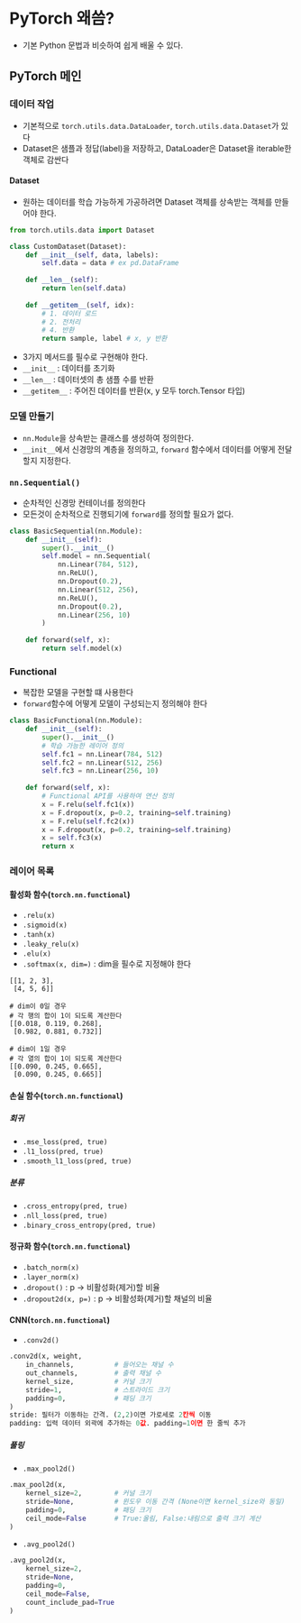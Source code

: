 # PyTorch 왜씀?
- 기본 Python 문법과 비슷하여 쉽게 배울 수 있다.
## PyTorch 메인
### 데이터 작업
- 기본적으로 `torch.utils.data.DataLoader`, `torch.utils.data.Dataset`가 있다
- Dataset은 샘플과 정답(label)을 저장하고, DataLoader은 Dataset을 iterable한 객체로 감싼다
#### Dataset
- 원하는 데이터를 학습 가능하게 가공하려면 Dataset 객체를 상속받는 객체를 만들어야 한다.
```python
from torch.utils.data import Dataset

class CustomDataset(Dataset):
    def __init__(self, data, labels):
        self.data = data # ex pd.DataFrame
    
    def __len__(self):
        return len(self.data)
    
    def __getitem__(self, idx):
        # 1. 데이터 로드
        # 2. 전처리
        # 4. 반환
        return sample, label # x, y 반환
```
- 3가지 메서드를 필수로 구현해야 한다.
- `__init__` : 데이터를 초기화
- `__len__` : 데이터셋의 총 샘플 수를 반환
- `__getitem__` : 주어진 데이터를 반환(x, y 모두 torch.Tensor 타입)

### 모델 만들기
- `nn.Module`을 상속받는 클래스를 생성하여 정의한다.
- `__init__`에서 신경망의 계층을 정의하고, `forward` 함수에서 데이터를 어떻게 전달할지 지정한다.
### `nn.Sequential()`
- 순차적인 신경망 컨테이너를 정의한다
- 모든것이 순차적으로 진행되기에 `forward`를 정의할 필요가 없다.
```python
class BasicSequential(nn.Module):
    def __init__(self):
        super().__init__()
        self.model = nn.Sequential(
            nn.Linear(784, 512),
            nn.ReLU(),
            nn.Dropout(0.2),
            nn.Linear(512, 256),
            nn.ReLU(),
            nn.Dropout(0.2),
            nn.Linear(256, 10)
        )
    
    def forward(self, x):
        return self.model(x)
```
### Functional
- 복잡한 모델을 구현할 떄 사용한다
- `forward`함수에 어떻게 모델이 구성되는지 정의해야 한다
```python
class BasicFunctional(nn.Module):
    def __init__(self):
        super().__init__()
        # 학습 가능한 레이어 정의
        self.fc1 = nn.Linear(784, 512)
        self.fc2 = nn.Linear(512, 256)
        self.fc3 = nn.Linear(256, 10)
    
    def forward(self, x):
        # Functional API를 사용하여 연산 정의
        x = F.relu(self.fc1(x))
        x = F.dropout(x, p=0.2, training=self.training)
        x = F.relu(self.fc2(x))
        x = F.dropout(x, p=0.2, training=self.training)
        x = self.fc3(x)
        return x
```
### 레이어 목록
#### 활성화 함수(`torch.nn.functional`)
- `.relu(x)`
- `.sigmoid(x)`
- `.tanh(x)`
- `.leaky_relu(x)`
- `.elu(x)`
- `.softmax(x, dim=)` : dim을 필수로 지정해야 한다
```
[[1, 2, 3],
 [4, 5, 6]]

# dim이 0일 경우
# 각 행의 합이 1이 되도록 계산한다
[[0.018, 0.119, 0.268],
 [0.982, 0.881, 0.732]]
 
# dim이 1일 경우
# 각 열의 합이 1이 되도록 계산한다
[[0.090, 0.245, 0.665],
 [0.090, 0.245, 0.665]]
```
#### 손실 함수(`torch.nn.functional`)
##### 회귀
- `.mse_loss(pred, true)`
- `.l1_loss(pred, true)`
- `.smooth_l1_loss(pred, true)`
##### 분류
- `.cross_entropy(pred, true)`
- `.nll_loss(pred, true)`
- `.binary_cross_entropy(pred, true)`
#### 정규화 함수(`torch.nn.functional`)
- `.batch_norm(x)`
- `.layer_norm(x)`
- `.dropout()` : p -> 비활성화(제거)할 비율 
- `.dropout2d(x, p=)` : p -> 비활성화(제거)할 채널의 비율
#### CNN(`torch.nn.functional`)
- `.conv2d()`
```python
.conv2d(x, weight,
    in_channels,          # 들어오는 채널 수
    out_channels,         # 출력 채널 수
    kernel_size,          # 커널 크기
    stride=1,             # 스트라이드 크기
    padding=0,            # 패딩 크기
)
stride: 필터가 이동하는 간격. (2,2)이면 가로세로 2칸씩 이동
padding: 입력 데이터 외곽에 추가하는 0값. padding=1이면 한 줄씩 추가
```
##### 풀링
- `.max_pool2d()`
```python
.max_pool2d(x,
    kernel_size=2,        # 커널 크기
    stride=None,          # 윈도우 이동 간격 (None이면 kernel_size와 동일)
    padding=0,            # 패딩 크기
    ceil_mode=False       # True:올림, False:내림으로 출력 크기 계산
)
```
- `.avg_pool2d()`
```python
.avg_pool2d(x,
    kernel_size=2,
    stride=None,
    padding=0,
    ceil_mode=False,
    count_include_pad=True
)
```